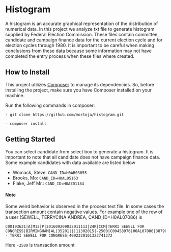 # Histogram

A histogram is an accurate graphical representation of the distribution of numerical data. In this project we analyze txt file to generate histogram supplied by Federal Election Commission. These files contain committee, candidate and campaign finance data for the current election cycle and for election cycles through 1980. It is important to be careful when making conclusions from these data because some information may not have completed the entry process when these files where created.

## How to Install
This project utilizes [Composer](https://getcomposer.org/) to manage its dependencies. So, before installing the project, make sure you have Composer installed on your machine.

Run the following commands in composer: 

```
- git clone https://github.com/mortoja/histogram.git

- composer install
```

## Getting Started

You can select candidate from select box to generate a histogram. It is important to note that all candidate does not have campaign finance data. Some example candidates with data available are listed below

* Womack, Steve: ```CAND_ID=H0AR03055```
* Brooks, Mo: ```CAND_ID=H0AL05163```
* Flake, Jeff Mr.: ```CAND_ID=H0AZ01184```

#### Note

Some weird behavior is observed in the process text file. In some cases the transection amount contain negative values. For example one of the row of a user (SEWELL, TERRYCINA ANDREA, CAND_ID=H0AL07086) is

```
C00193631|A|M12|P|201609209032011113|24K|CCM|TERRI SEWELL FOR CONGRESS|BIRMINGHAM|AL|35201|||11302015|-2500|C00458976|H0AL07086|38790382|1100750||VOID - TERRI SEWELL FOR CONGRESS|4092320161323741372
```

Here ```-2500``` is transaction amount

